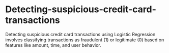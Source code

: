 # Detecting-suspicious-credit-card-transactions
Detecting suspicious credit card transactions using Logistic Regression involves classifying transactions as fraudulent (1) or legitimate (0) based on features like amount, time, and user behavior. 

